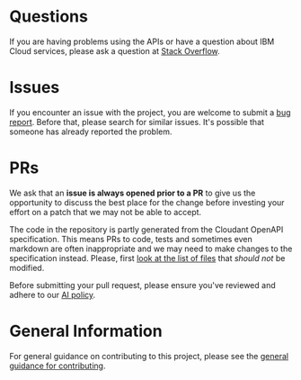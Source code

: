 # Questions
If you are having problems using the APIs or have a question about IBM Cloud services,
please ask a question at
[Stack Overflow](http://stackoverflow.com/questions/ask?tags=ibm-cloud).

# Issues
If you encounter an issue with the project, you are welcome to submit a
[bug report](https://github.com/IBM/cloudant-java-sdk/issues).
Before that, please search for similar issues. It's possible that someone has already reported the problem.

# PRs
We ask that an **issue is always opened prior to a PR** to give us the
opportunity to discuss the best place for the change before investing
your effort on a patch that we may not be able to accept.

The code in the repository is partly generated from the Cloudant OpenAPI
specification. This means PRs to code, tests and sometimes even markdown
are often inappropriate and we may need to make changes to the specification
instead. Please, first [look at the list of files](.github/CODEOWNERS) that
_should not_ be modified.

Before submitting your pull request, please ensure you've reviewed and adhere to our [AI policy](AI_CODE_POLICY.md).

# General Information
For general guidance on contributing to this project, please see the
[general guidance for contributing](https://github.com/IBM/ibm-cloud-sdk-common/blob/main/CONTRIBUTING_java.md).
